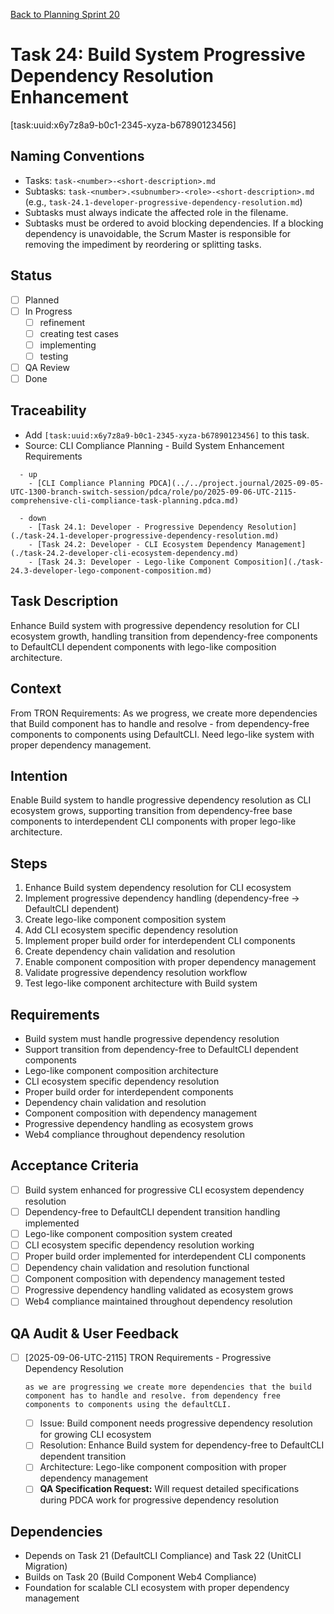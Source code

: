 [Back to Planning Sprint 20](./planning.md)

# Task 24: Build System Progressive Dependency Resolution Enhancement
[task:uuid:x6y7z8a9-b0c1-2345-xyza-b67890123456]

## Naming Conventions
- Tasks: `task-<number>-<short-description>.md`
- Subtasks: `task-<number>.<subnumber>-<role>-<short-description>.md` (e.g., `task-24.1-developer-progressive-dependency-resolution.md`)
- Subtasks must always indicate the affected role in the filename.
- Subtasks must be ordered to avoid blocking dependencies. If a blocking dependency is unavoidable, the Scrum Master is responsible for removing the impediment by reordering or splitting tasks.

## Status
- [ ] Planned
- [ ] In Progress
  - [ ] refinement
  - [ ] creating test cases
  - [ ] implementing
  - [ ] testing
- [ ] QA Review
- [ ] Done

## Traceability
- Add `[task:uuid:x6y7z8a9-b0c1-2345-xyza-b67890123456]` to this task.
- Source: CLI Compliance Planning - Build System Enhancement Requirements
```
  - up
    - [CLI Compliance Planning PDCA](../../project.journal/2025-09-05-UTC-1300-branch-switch-session/pdca/role/po/2025-09-06-UTC-2115-comprehensive-cli-compliance-task-planning.pdca.md)
```
```
  - down
    - [Task 24.1: Developer - Progressive Dependency Resolution](./task-24.1-developer-progressive-dependency-resolution.md)
    - [Task 24.2: Developer - CLI Ecosystem Dependency Management](./task-24.2-developer-cli-ecosystem-dependency.md)
    - [Task 24.3: Developer - Lego-like Component Composition](./task-24.3-developer-lego-component-composition.md)
```

## Task Description
Enhance Build system with progressive dependency resolution for CLI ecosystem growth, handling transition from dependency-free components to DefaultCLI dependent components with lego-like composition architecture.

## Context
From TRON Requirements: As we progress, we create more dependencies that Build component has to handle and resolve - from dependency-free components to components using DefaultCLI. Need lego-like system with proper dependency management.

## Intention
Enable Build system to handle progressive dependency resolution as CLI ecosystem grows, supporting transition from dependency-free base components to interdependent CLI components with proper lego-like architecture.

## Steps
1. Enhance Build system dependency resolution for CLI ecosystem
2. Implement progressive dependency handling (dependency-free → DefaultCLI dependent)
3. Create lego-like component composition system
4. Add CLI ecosystem specific dependency resolution
5. Implement proper build order for interdependent CLI components
6. Create dependency chain validation and resolution
7. Enable component composition with proper dependency management
8. Validate progressive dependency resolution workflow
9. Test lego-like component architecture with Build system

## Requirements
- Build system must handle progressive dependency resolution
- Support transition from dependency-free to DefaultCLI dependent components
- Lego-like component composition architecture
- CLI ecosystem specific dependency resolution
- Proper build order for interdependent components
- Dependency chain validation and resolution
- Component composition with dependency management
- Progressive dependency handling as ecosystem grows
- Web4 compliance throughout dependency resolution

## Acceptance Criteria
- [ ] Build system enhanced for progressive CLI ecosystem dependency resolution
- [ ] Dependency-free to DefaultCLI dependent transition handling implemented
- [ ] Lego-like component composition system created
- [ ] CLI ecosystem specific dependency resolution working
- [ ] Proper build order implemented for interdependent CLI components
- [ ] Dependency chain validation and resolution functional
- [ ] Component composition with dependency management tested
- [ ] Progressive dependency handling validated as ecosystem grows
- [ ] Web4 compliance maintained throughout dependency resolution

## QA Audit & User Feedback
- [ ] [2025-09-06-UTC-2115] TRON Requirements - Progressive Dependency Resolution
  ```quote
  as we are progressing we create more dependencies that the build component has to handle and resolve. from dependency free components to components using the defaultCLI.
  ```
  - [ ] Issue: Build component needs progressive dependency resolution for growing CLI ecosystem
  - [ ] Resolution: Enhance Build system for dependency-free to DefaultCLI dependent transition
  - [ ] Architecture: Lego-like component composition with proper dependency management
  - [ ] **QA Specification Request:** Will request detailed specifications during PDCA work for progressive dependency resolution

## Dependencies
- Depends on Task 21 (DefaultCLI Compliance) and Task 22 (UnitCLI Migration)
- Builds on Task 20 (Build Component Web4 Compliance)
- Foundation for scalable CLI ecosystem with proper dependency management